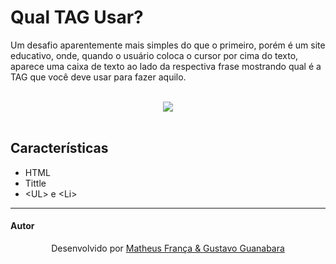 # Qual TAG Usar?

<p> Um desafio aparentemente mais simples do que o primeiro, porém é um site educativo, onde, quando o usuário coloca o cursor por cima do texto, aparece uma
caixa de texto ao lado da respectiva frase mostrando qual é a TAG que você deve usar para fazer aquilo. </p>
<br>
<div align="center"> 
<img src="https://github.com/franssa01/Cursos/blob/main/Curso%20em%20V%C3%ADdeo/HTML5%20e%20CSS3/Challenges/Challenges/ch002%20Tags/Tags.gif" />
</div>
  
<br>
  
 ## Características
 <ul>
 <li> HTML
 <li> Tittle
 <li> &lt;UL&gt; e &lt;Li&gt;
 </ul>
 
 <hr>

#### Autor

<p align="center"> Desenvolvido por <a href="https://www.linkedin.com/in/matheus-fran%C3%A7a-b0961a222/">Matheus França & <a href="https://www.youtube.com/c/CursoemV%C3%ADdeo"> Gustavo Guanabara</a>

